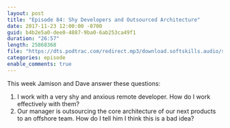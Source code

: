 ```yaml
---
layout: post
title: "Episode 84: Shy Developers and Outsourced Architecture"
date: 2017-11-23 12:00:00 -0700
guid: b4b2e5a0-dee0-4887-9ba0-6ab253ca49f1
duration: "26:57"
length: 25868368
file: "https://dts.podtrac.com/redirect.mp3/download.softskills.audio/sse-084.mp3"
categories: episode
enable_comments: true
---
```


This week Jamison and Dave answer these questions:

1. I work with a very shy and anxious remote developer. How do I work effectively with them?
2. Our manager is outsourcing the core architecture of our next products to an offshore team. How do I tell him I think this is a bad idea?

